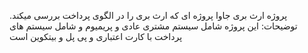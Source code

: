  پروژه ارث بری جاوا
 پروژه ای که ارث بری را در الگوی پرداخت بررسی میکند.
 توضیحات:
 این پروژه شامل سیستم مشتری عادی و پریمیوم و شامل سیستم های پرداخت با کارت اعتباری و پی پل و بیتکوین است
